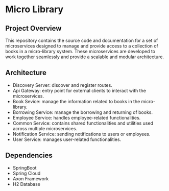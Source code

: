 # Micro Library

## Project Overview
This repository contains the source code and documentation for a set of microservices designed to manage and provide access to a collection of books in a micro-library system. These microservices are developed to work together seamlessly and provide a scalable and modular architecture.

## Architecture
- Discovery Server: discover and register routes.
- Api Gateway: entry point for external clients to interact with the microservices.
- Book Sevice: manage the information related to books in the micro-library.
- Borrowing Service: manage the borrowing and returning of books.
- Employee Service: handles employee-related functionalities.
- Common Service: contains shared functionalities and utilities used across multiple microservices.
- Notification Service: sending notifications to users or employees.
- User Service: manages user-related functionalities.

## Dependencies
- SpringBoot
- Spring Cloud
- Axon Framework
- H2 Database
